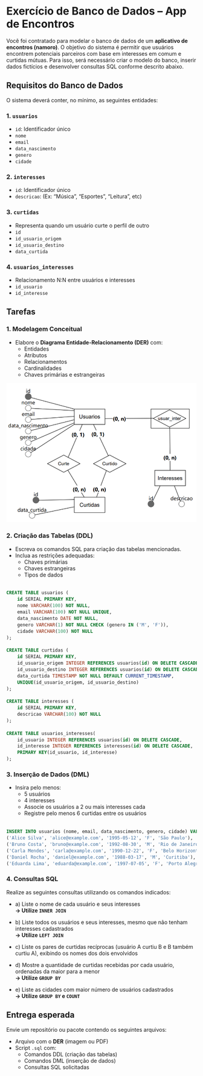# Exercício de Banco de Dados – App de Encontros

Você foi contratado para modelar o banco de dados de um **aplicativo de encontros (namoro)**. O objetivo do sistema é permitir que usuários encontrem potenciais parceiros com base em interesses em comum e curtidas mútuas. Para isso, será necessário criar o modelo do banco, inserir dados fictícios e desenvolver consultas SQL conforme descrito abaixo.

## Requisitos do Banco de Dados

O sistema deverá conter, no mínimo, as seguintes entidades:

### 1. `usuarios`
- `id`: Identificador único
- `nome`
- `email`
- `data_nascimento`
- `genero`
- `cidade`

### 2. `interesses`
- `id`: Identificador único
- `descricao`: (Ex: “Música”, “Esportes”, “Leitura”, etc)

### 3. `curtidas`
- Representa quando um usuário curte o perfil de outro
- `id`
- `id_usuario_origem`
- `id_usuario_destino`
- `data_curtida`

### 4. `usuarios_interesses`
- Relacionamento N:N entre usuários e interesses
- `id_usuario`
- `id_interesse`


## Tarefas

### 1. Modelagem Conceitual
- Elabore o **Diagrama Entidade-Relacionamento (DER)** com:
  - Entidades
  - Atributos
  - Relacionamentos
  - Cardinalidades
  - Chaves primárias e estrangeiras


<img src="06.Aula_17abr.png" alt="DER Exemplo" />

### 2. Criação das Tabelas (DDL)
- Escreva os comandos SQL para criação das tabelas mencionadas.
- Inclua as restrições adequadas:
  - Chaves primárias
  - Chaves estrangeiras
  - Tipos de dados

```sql

CREATE TABLE usuarios (
    id SERIAL PRIMARY KEY,
    nome VARCHAR(100) NOT NULL, 
    email VARCHAR(100) NOT NULL UNIQUE, 
    data_nascimento DATE NOT NULL, 
    genero VARCHAR(1) NOT NULL CHECK (genero IN ('M', 'F')), 
    cidade VARCHAR(100) NOT NULL
);

CREATE TABLE curtidas (
    id SERIAL PRIMARY KEY,
    id_usuario_origem INTEGER REFERENCES usuarios(id) ON DELETE CASCADE,
    id_usuario_destino INTEGER REFERENCES usuarios(id) ON DELETE CASCADE,
    data_curtida TIMESTAMP NOT NULL DEFAULT CURRENT_TIMESTAMP,
    UNIQUE(id_usuario_origem, id_usuario_destino)
);

CREATE TABLE interesses (
    id SERIAL PRIMARY KEY,
    descricao VARCHAR(100) NOT NULL
);

CREATE TABLE usuarios_interesses(
    id_usuario INTEGER REFERENCES usuarios(id) ON DELETE CASCADE,
    id_interesse INTEGER REFERENCES interesses(id) ON DELETE CASCADE,
    PRIMARY KEY(id_usuario, id_interesse)
);

```

### 3. Inserção de Dados (DML)
- Insira pelo menos:
  - 5 usuários
  - 4 interesses
  - Associe os usuários a 2 ou mais interesses cada
  - Registre pelo menos 6 curtidas entre os usuários

```sql

INSERT INTO usuarios (nome, email, data_nascimento, genero, cidade) VALUES
('Alice Silva', 'alice@example.com', '1995-05-12', 'F', 'São Paulo'),
('Bruno Costa', 'bruno@example.com', '1992-08-30', 'M', 'Rio de Janeiro'),
('Carla Mendes', 'carla@example.com', '1990-12-22', 'F', 'Belo Horizonte'),
('Daniel Rocha', 'daniel@example.com', '1988-03-17', 'M', 'Curitiba'),
('Eduarda Lima', 'eduarda@example.com', '1997-07-05', 'F', 'Porto Alegre');


```

### 4. Consultas SQL

Realize as seguintes consultas utilizando os comandos indicados:

- a) Liste o nome de cada usuário e seus interesses  
  **→ Utilize `INNER JOIN`**

- b) Liste todos os usuários e seus interesses, mesmo que não tenham interesses cadastrados  
  **→ Utilize `LEFT JOIN`**

- c) Liste os pares de curtidas recíprocas (usuário A curtiu B e B também curtiu A), exibindo os nomes dos dois envolvidos

- d) Mostre a quantidade de curtidas recebidas por cada usuário, ordenadas da maior para a menor  
  **→ Utilize `GROUP BY`**

- e) Liste as cidades com maior número de usuários cadastrados  
  **→ Utilize `GROUP BY` e `COUNT`**


## Entrega esperada

Envie um repositório ou pacote contendo os seguintes arquivos:

- Arquivo com o **DER** (imagem ou PDF)
- Script `.sql` com:
  - Comandos DDL (criação das tabelas)
  - Comandos DML (inserção de dados)
  - Consultas SQL solicitadas
